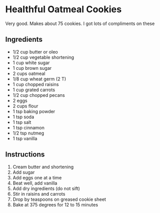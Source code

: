# Healthful Oatmeal Cookies

Very good. Makes about 75 cookies. I got lots of compliments on these

## Ingredients

- 1/2 cup butter or oleo
- 1/2 cup vegetable shortening
- 1 cup white sugar
- 1 cup brown sugar
- 2 cups oatmeal
- 1/8 cup wheat germ (2 T)
- 1 cup chopped raisins
- 1 cup grated carrots
- 1/2 cup chopped pecans
- 2 eggs
- 2 cups flour
- 1 tsp baking powder
- 1 tsp soda
- 1 tsp salt
- 1 tsp cinnamon
- 1/2 tsp nutmeg
- 1 tsp vanilla

## Instructions

1. Cream butter and shortening
2. Add sugar
3. Add eggs one at a time
4. Beat well, add vanilla
5. Add dry ingredients (do not sift)
6. Stir in raisins and carrots
7. Drop by teaspoons on greased cookie sheet
8. Bake at 375 degrees for 12 to 15 minutes
